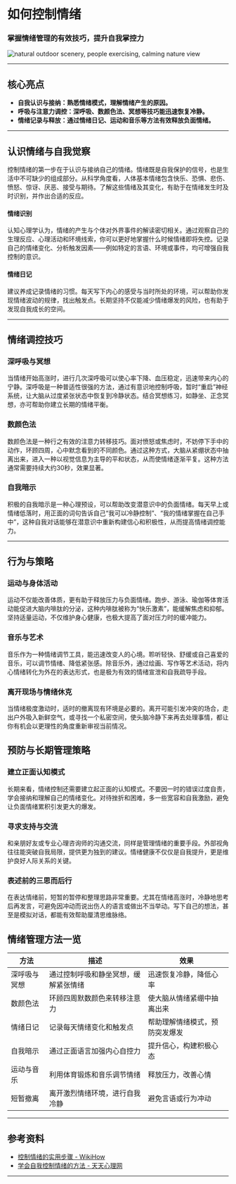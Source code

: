 如何控制情绪
======

### 掌握情绪管理的有效技巧，提升自我掌控力

![natural outdoor scenery, people exercising, calming nature view](https://storage.googleapis.com/e-object-409003.firebasestorage.app/control-emotions-txw3wbx3ax.jpg)


---

核心亮点
----

* **自我认识与接纳：熟悉情绪模式，理解情绪产生的原因。**
* **呼吸与注意力调控：深呼吸、数颜色法、冥想等技巧能迅速恢复冷静。**
* **情绪记录与释放：通过情绪日记、运动和音乐等方法有效释放负面情绪。**

---

认识情绪与自我觉察
---------

控制情绪的第一步在于认识与接纳自己的情绪。情绪既是自我保护的信号，也是生活中不可缺少的组成部分。从科学角度看，人体基本情绪包含快乐、恐惧、悲伤、愤怒、惊讶、厌恶、接受与期待。了解这些情绪及其变化，有助于在情绪发生时及时识别，并作出合适的反应。

#### 情绪识别

认知心理学认为，情绪的产生与个体对外界事件的解读密切相关。通过观察自己的生理反应、心理活动和环境线索，你可以更好地掌握什么时候情绪即将失控。记录自己的情绪变化、分析触发因素——例如特定的言语、环境或事件，均可增强自我控制的意识。

#### 情绪日记

建议养成记录情绪的习惯。每天写下内心的感受与当时所处的环境，可以帮助你发现情绪波动的规律，找出触发点。长期坚持不仅能减少情绪爆发的风险，也有助于发现自我成长的空间。

---

情绪调控技巧
------

### 深呼吸与冥想

当情绪开始高涨时，进行几次深呼吸可以使心率下降、血压稳定，迅速带来内心的宁静。深呼吸是一种普适性很强的方法，通过有意识地控制呼吸，暂时“重启”神经系统，让大脑从过度紧张状态中恢复到冷静状态。结合冥想练习，如静坐、正念冥想，亦可帮助你建立长期的情绪平衡。

### 数颜色法

数颜色法是一种行之有效的注意力转移技巧。面对愤怒或焦虑时，不妨停下手中的动作，环顾四周，心中默念看到的不同颜色。通过这种方式，大脑从紧绷状态中抽离出来，进入一种以视觉信息为主导的平和状态，从而使情绪逐渐平复。这种方法通常需要持续大约30秒，效果显著。

### 自我暗示

积极的自我暗示是一种心理预设，可以帮助改变潜意识中的负面情绪。每天早上或情绪低落时，用正面的词句告诉自己“我可以冷静控制”、“我的情绪掌握在自己手中”，这种自我对话能够在潜意识中重新构建信心和积极性，从而提高情绪调控能力。

---

行为与策略
-----

### 运动与身体活动

运动不仅能改善体质，更有助于释放压力与负面情绪。跑步、游泳、瑜伽等体育活动能促进大脑内啡肽的分泌，这种内啡肽被称为“快乐激素”，能缓解焦虑和抑郁。坚持适量运动，不仅维护身心健康，也极大提高了面对压力时的缓冲能力。

### 音乐与艺术

音乐作为一种情绪调节工具，能迅速改变人的心境。聆听轻快、舒缓或自己喜爱的音乐，可以调节情绪、降低紧张感。除音乐外，通过绘画、写作等艺术活动，将内心情绪转化为外在的表达形式，也是极为有效的情绪宣泄和自我疏导手段。

### 离开现场与情绪休克

当情绪极度激动时，适时的撤离现有环境是必要的。离开可能引发冲突的场合，走出户外吸入新鲜空气，或寻找一个私密空间，使头脑冷静下来再去处理事情，都让你有机会以更理性的角度重新审视当前情况。

预防与长期管理策略
---------

### 建立正面认知模式

长期来看，情绪控制还需要建立起正面的认知模式。不要因一时的错误过度自责，学会接纳和理解自己的情绪变化。对待挫折和困难，多一些宽容和自我激励，避免让负面情绪累积引发更大的爆发。

### 寻求支持与交流

和亲朋好友或专业心理咨询师的沟通交流，同样是管理情绪的重要手段。外部视角往往能突破自我局限，提供更为独到的建议。情绪健康不仅仅是自我提升，更是维护良好人际关系的关键。

### 表述前的三思而后行

在表达情绪前，短暂的暂停和整理思路非常重要。尤其在情绪高涨时，冷静地思考后再发言，可避免因冲动而说出伤人的语言或做出不当举动。写下自己的想法，甚至是模拟对话，都能有效帮助厘清思维脉络。

情绪管理方法一览
--------

| 方法 | 描述 | 效果 |
| --- | --- | --- |
| 深呼吸与冥想 | 通过控制呼吸和静坐冥想，缓解紧张情绪 | 迅速恢复冷静，降低心率 |
| 数颜色法 | 环顾四周默数颜色来转移注意力 | 使大脑从情绪紧绷中抽离出来 |
| 情绪日记 | 记录每天情绪变化和触发点 | 帮助理解情绪模式，预防突发爆发 |
| 自我暗示 | 通过正面语言加强内心自控力 | 提升信心，构建积极心态 |
| 运动与音乐 | 利用体育锻炼和音乐调节情绪 | 释放压力，改善心情 |
| 短暂撤离 | 离开激烈情绪环境，进行自我冷静 | 避免言语或行为冲动 |

---

参考资料
----

* [控制情绪的实用步骤 - WikiHow](https://zh.wikihow.com/控制情绪)
* [学会自我控制情绪的方法 - 天天心理网](https://www.mypsy365.com/article/550)

---
